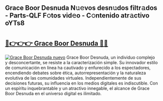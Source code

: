 ## Grace Boor Desnuda N𝚞𝚎vos desn𝚞dos filtr𝚊dos - Parts-QLF F𝚘tos vid𝚎o - C𝚘ntenido atr𝚊ctivo oYTs8

# <h2><a href="http://mbdwwmw.tromn.icu/?c=Grace+Boor+Desnuda">🔗👉👉👉 Grace Boor Desnuda 🔗🔗</a></h2>

[![Grace Boor Desnuda nuevo](https://i.imgur.com/pEAQMta.gif)](http://mbdwwmw.tromn.icu/?c=Grace+Boor+Desnuda)
Grace Boor Desnuda, un individuo complejo y desconcertante, se resiste a la caracterización simple. Su innovador estilo de comunicación en línea ha cautivado y enfurecido a los espectadores, encendiendo debates sobre ética, autorrepresentación y la naturaleza evolutiva de las comunidades virtuales. Independientemente de sus decisiones futuras, su influencia en los medios digitales es indiscutible. Con un espíritu inquebrantable y un atractivo innegable, el alcance de Grace Boor Desnuda en el universo digital es ilimitado.
